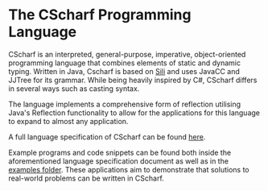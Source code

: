 # The CScharf Programming Language

CScharf is an interpreted, general-purpose, imperative, object-oriented programming language that combines elements of static and dynamic typing. Written in Java, Cscharf is based on [Sili](https://github.com/DaveVoorhis/LDI/tree/master/Sili) and uses JavaCC and JJTree for its grammar. While being heavily inspired by C#, CScharf differs in several ways such as casting syntax.

The language implements a comprehensive form of reflection utilising Java's Reflection functionality to allow for the applications for this language to expand to almost any application.

A full language specification of CScharf can be found [here](https://github.com/faibz/CScharf/blob/master/Language%20Design.pdf).

Example programs and code snippets can be found both inside the aforementioned language specification document as well as in the [examples folder](https://github.com/faibz/CScharf/tree/master/CScharf/examples). These applications aim to demonstrate that solutions to real-world problems can be written in CScharf.
